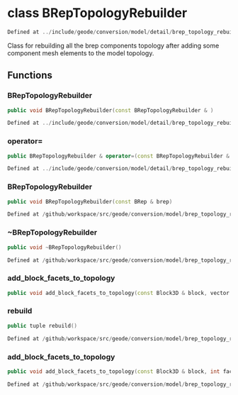 # class BRepTopologyRebuilder

```cpp
Defined at ../include/geode/conversion/model/detail/brep_topology_rebuilder.h#29
```

 Class for rebuilding all the brep components topology after adding some component mesh elements to the model topology.



## Functions

### BRepTopologyRebuilder

```cpp
public void BRepTopologyRebuilder(const BRepTopologyRebuilder & )
```

```cpp
Defined at ../include/geode/conversion/model/detail/brep_topology_rebuilder.h#31
```

### operator=

```cpp
public BRepTopologyRebuilder & operator=(const BRepTopologyRebuilder & )
```

```cpp
Defined at ../include/geode/conversion/model/detail/brep_topology_rebuilder.h#31
```

### BRepTopologyRebuilder

```cpp
public void BRepTopologyRebuilder(const BRep & brep)
```

```cpp
Defined at /github/workspace/src/geode/conversion/model/brep_topology_rebuilder.cpp#681
```

### ~BRepTopologyRebuilder

```cpp
public void ~BRepTopologyRebuilder()
```

```cpp
Defined at /github/workspace/src/geode/conversion/model/brep_topology_rebuilder.cpp#686
```

### add_block_facets_to_topology

```cpp
public void add_block_facets_to_topology(const Block3D & block, vector facet_ids)
```

### rebuild

```cpp
public tuple rebuild()
```

```cpp
Defined at /github/workspace/src/geode/conversion/model/brep_topology_rebuilder.cpp#694
```

### add_block_facets_to_topology

```cpp
public void add_block_facets_to_topology(const Block3D & block, int facet_ids)
```

```cpp
Defined at /github/workspace/src/geode/conversion/model/brep_topology_rebuilder.cpp#688
```



